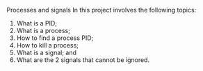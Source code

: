 Processes and signals
In this project involves the following topics:
1) What is a PID;
2) What is a process;
3) How to find a process PID;
4) How to kill a process;
5) What is a signal; and
6) What are the 2 signals that cannot be ignored.
